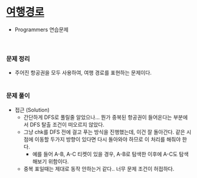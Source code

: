 # [여행경로](https://programmers.co.kr/learn/courses/30/lessons/43164)
- Programmers 연습문제  
<br><br>

### 문제 정리
- 주어진 항공권을 모두 사용하여, 여행 경로를 표현하는 문제이다.
<br><br>

### 문제 풀이
- 접근 (Solution)
    - 간단하게 DFS로 풀릴줄 알았으나... 뭔가 중복된 항공권이 들어온다는 부분에서 DFS 탈출 조건이 떠오르지 않았다.
    - 그냥 chk를 DFS 전에 걸고 푸는 방식을 진행했는데, 이건 잘 돌아간다. 같은 시점에 이동할 두가지 방향이 있다면 다시 돌아와야 하므로 이 처리를 해줘야 한다.
       - 예를 들어 A-B, A-C 티켓이 있을 경우, A-B로 탐색한 이후에 A-C도 탐색해보기 위함이다.
    - 중복 표일때는 제대로 동작 안하는거 같다.. 너무 문제 조건이 허접하다.
    

